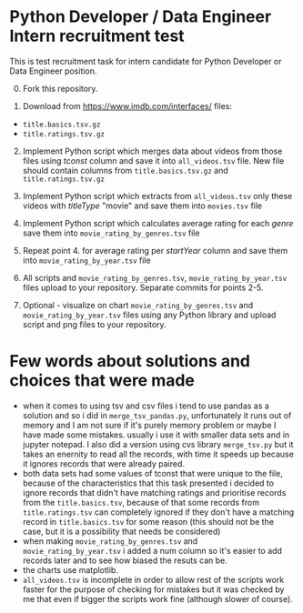 # Python Developer / Data Engineer Intern recruitment test
This is test recruitment task for intern candidate for Python Developer or Data Engineer position.

0. Fork this repository.

1. Download from https://www.imdb.com/interfaces/ files:
- `title.basics.tsv.gz`
- `title.ratings.tsv.gz`

2. Implement Python script which merges data about videos from those files using *tconst* column and save it into `all_videos.tsv` file. New file should contain columns from `title.basics.tsv.gz` and `title.ratings.tsv.gz`

3. Implement Python script which extracts from `all_videos.tsv` only these videos with *titleType* "movie" and save them into `movies.tsv` file

4. Implement Python script which calculates average rating for each *genre* save them into `movie_rating_by_genres.tsv` file

5. Repeat point 4. for average rating per *startYear* column and save them into `movie_rating_by_year.tsv` file

6. All scripts and `movie_rating_by_genres.tsv`, `movie_rating_by_year.tsv` files upload to your repository. Separate commits for points 2-5.

7. Optional - visualize on chart `movie_rating_by_genres.tsv` and `movie_rating_by_year.tsv` files using any Python library and upload script and png files to your repository.

# Few words about solutions and choices that were made

- when it comes to using tsv and csv files i tend to use pandas as a solution and so i did in `merge_tsv_pandas.py`, unfortunately it runs out of memory and I am not sure if it's purely memory problem or maybe I have made some mistakes. usually i use it with smaller data sets and in jupyter notepad. I also did a version using cvs library `merge_tsv.py` but it takes an enernity to read all the records, with time it speeds up because it ignores records that were already paired.
- both data sets had some values of tconst that were unique to the file, because of the characteristics that this task presented i decided to ignore records that didn't have matching ratings and prioritise records from the `title.basics.tsv`, because of that some records from `title.ratings.tsv` can completely ignored if they don't have a matching record in `title.basics.tsv` for some reason (this should not be the case, but it is a possibility that needs be considered)
- when making `movie_rating_by_genres.tsv` and `movie_rating_by_year.tsv` i added a num column so it's easier to add records later and to see how biased the resuts can be.
- the charts use matplotlib.
- `all_videos.tsv` is incomplete in order to allow rest of the scripts work faster for the purpose of checking for mistakes but it was checked by me that even if bigger the scripts work fine (although slower of course).

